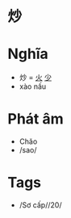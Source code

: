 # 炒

# Nghĩa
* 炒 = [火](火.md) [少](少.md)
* xào nấu

# Phát âm
* Chǎo
*  /sao/

# Tags
* /Sơ cấp//20/

<script>window.HANZI_FIELD='炒';</script>
